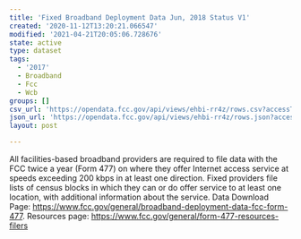 ```yaml
---
title: 'Fixed Broadband Deployment Data Jun, 2018 Status V1'
created: '2020-11-12T13:20:21.066547'
modified: '2021-04-21T20:05:06.728676'
state: active
type: dataset
tags:
  - '2017'
  - Broadband
  - Fcc
  - Wcb
groups: []
csv_url: 'https://opendata.fcc.gov/api/views/ehbi-rr4z/rows.csv?accessType=DOWNLOAD'
json_url: 'https://opendata.fcc.gov/api/views/ehbi-rr4z/rows.json?accessType=DOWNLOAD'
layout: post

---
```

All facilities-based broadband providers are required to file data with the FCC twice a year (Form 477) on where they offer Internet access service at speeds exceeding 200 kbps in at least one direction. Fixed providers file lists of census blocks in which they can or do offer service to at least one location, with additional information about the service. Data Download Page: https://www.fcc.gov/general/broadband-deployment-data-fcc-form-477. Resources page: https://www.fcc.gov/general/form-477-resources-filers
